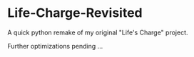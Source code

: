 # Life-Charge-Revisited

A quick python remake of my original "Life's Charge" project.

Further optimizations pending ...